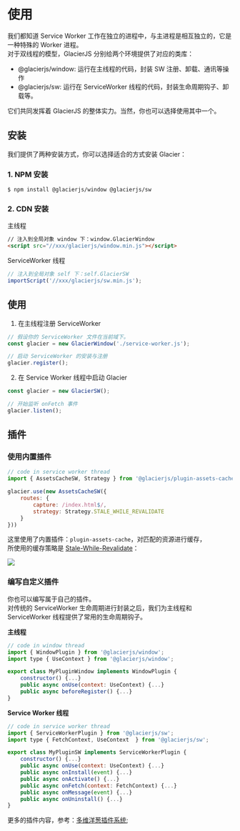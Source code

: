 # 使用

我们都知道 Service Worker 工作在独立的进程中，与主进程是相互独立的，它是一种特殊的 Worker 进程。    
对于双线程的模型，GlacierJS 分别给两个环境提供了对应的类库：
* @glacierjs/window: 运行在主线程的代码，封装 SW 注册、卸载、通讯等操作
* @glacierjs/sw: 运行在 ServiceWorker 线程的代码，封装生命周期钩子、卸载等。

它们共同发挥着 GlacierJS 的整体实力。当然，你也可以选择使用其中一个。
## 安装

我们提供了两种安装方式，你可以选择适合的方式安装 Glacier：

### 1. NPM 安装

```shell
$ npm install @glacierjs/window @glacierjs/sw
```

### 2. CDN 安装

主线程
```html
// 注入到全局对象 window 下：window.GlacierWindow
<script src="//xxx/glacierjs/window.min.js"></script>
```

ServiceWorker 线程
```javascript
// 注入到全局对象 self 下：self.GlacierSW
importScript('//xxx/glacierjs/sw.min.js');
```

## 使用
1. 在主线程注册 ServiceWorker

```javascript
// 假设你的 ServiceWorker 文件在当前域下。
const glacier = new GlacierWindow('./service-worker.js');

// 启动 ServiceWorker 的安装与注册
glacier.register();
```

2. 在 Service Worker 线程中启动 Glacier

```javascript
const glacier = new GlacierSW();

// 开始监听 onFetch 事件
glacier.listen();
```

## 插件


### 使用内置插件

```javascript
// code in service worker thread
import { AssetsCacheSW, Strategy } from '@glacierjs/plugin-assets-cache';

glacier.use(new AssetsCacheSW({
    routes: {
        capture: /index.html$/,
        strategy: Strategy.STALE_WHILE_REVALIDATE
    }
}))
```
这里使用了内置插件：`plugin-assets-cache`，对匹配的资源进行缓存，    
所使用的缓存策略是 [Stale-While-Revalidate](contents/plugin-assets-cache?id=strategystale_while_revalidate)：

![](https://developers.google.com/web/tools/workbox/images/modules/workbox-strategies/stale-while-revalidate.png)

### 编写自定义插件

你也可以编写属于自己的插件。    
对传统的 ServiceWorker 生命周期进行封装之后，我们为主线程和 ServiceWorker 线程提供了常用的生命周期钩子。

**主线程**
```javascript
// code in window thread
import { WindowPlugin } from '@glacierjs/window';
import type { UseContext } from '@glacierjs/window';

export class MyPluginWindow implements WindowPlugin {
    constructor() {...}
    public async onUse(context: UseContext) {...}
    public async beforeRegister() {...}
}
```

**Service Worker 线程**
```javascript
// code in service worker thread
import { ServiceWorkerPlugin } from '@glacierjs/sw';
import type { FetchContext, UseContext  } from '@glacierjs/sw';

export class MyPluginSW implements ServiceWorkerPlugin {
    constructor() {...}
    public async onUse(context: UseContext) {...}
    public async onInstall(event) {...}
    public async onActivate() {...}
    public async onFetch(context: FetchContext) {...}
    public async onMessage(event) {...}
    public async onUninstall() {...}
}
```

更多的插件内容，参考：[多维洋葱插件系统](/contents/plugin.md);